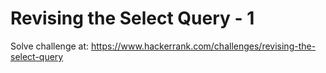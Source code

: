 # Revising the Select Query - 1

Solve challenge at: <https://www.hackerrank.com/challenges/revising-the-select-query>